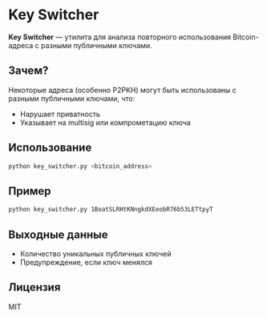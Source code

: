 # Key Switcher

**Key Switcher** — утилита для анализа повторного использования Bitcoin-адреса с разными публичными ключами.

## Зачем?

Некоторые адреса (особенно P2PKH) могут быть использованы с разными публичными ключами, что:
- Нарушает приватность
- Указывает на multisig или компрометацию ключа

## Использование

```bash
python key_switcher.py <bitcoin_address>
```

## Пример

```bash
python key_switcher.py 1BoatSLRHtKNngkdXEeobR76b53LETtpyT
```

## Выходные данные

- Количество уникальных публичных ключей
- Предупреждение, если ключ менялся

## Лицензия

MIT
